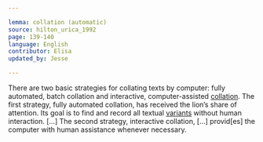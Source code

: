 ```yaml
---

lemma: collation (automatic)
source: hilton_urica_1992
page: 139-140
language: English
contributor: Elisa
updated_by: Jesse

---
```


There are two basic strategies for collating texts by computer: fully automated, batch collation and interactive, computer-assisted [collation](collation.html). The first strategy, fully automated collation, has received the lion’s share of attention. Its goal is to find and record all textual [variants](variant.html) without human interaction. […]
The second strategy, interactive collation, […] provid[es] the computer with human assistance whenever necessary.

